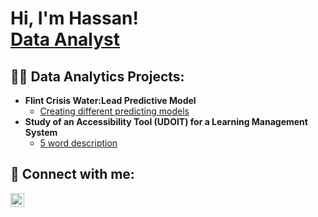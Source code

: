 <h1>Hi, I'm Hassan! <br/><a href="https://www.linkedin.com/in/hassanberro/">Data Analyst</a>
<h2>👨‍💻 Data Analytics Projects:</h2>

- <b>Flint Crisis Water:Lead Predictive Model</b>
  - [Creating different predicting models](https://github.com/joshmadakor1/Algorithms-Practice)
- <b>Study of an Accessibility Tool (UDOIT) for a Learning Management System</b>
  - [5 word description](https://github.com/joshmadakor1/Algorithms-Practice)
    
<h2> 🤳 Connect with me:</h2>

[<img align="left" alt="HassanBerro | LinkedIn" width="22px" src="https://cdn.jsdelivr.net/npm/simple-icons@v3/icons/linkedin.svg" />][linkedin]

[linkedin]: https://linkedin.com/in/hassanberro

